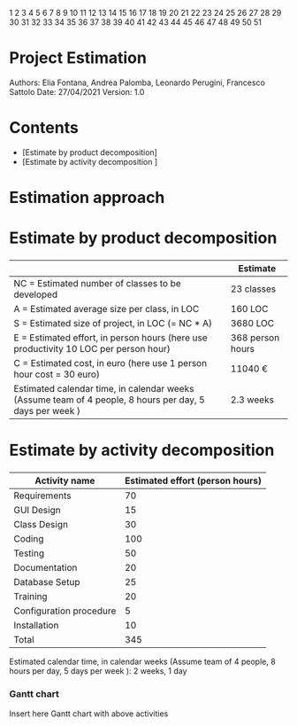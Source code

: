 1
2
3
4
5
6
7
8
9
10
11
12
13
14
15
16
17
18
19
20
21
22
23
24
25
26
27
28
29
30
31
32
33
34
35
36
37
38
39
40
41
42
43
44
45
46
47
48
49
50
51
# Project Estimation  
Authors: Elia Fontana, Andrea Palomba, Leonardo Perugini, Francesco Sattolo
Date: 27/04/2021
Version: 1.0
# Contents
- [Estimate by product decomposition]
- [Estimate by activity decomposition ]
# Estimation approach
# Estimate by product decomposition
### 
|                                                                                                         | Estimate         |
| ------------------------------------------------------------------------------------------------------- | ---------------- |
| NC =  Estimated number of classes to be developed                                                       | 23 classes       |
| A = Estimated average size per class, in LOC                                                            | 160 LOC          |
| S = Estimated size of project, in LOC (= NC * A)                                                        | 3680 LOC         |
| E = Estimated effort, in person hours (here use productivity 10 LOC per person hour)                    | 368 person hours |
| C = Estimated cost, in euro (here use 1 person hour cost = 30 euro)                                     | 11040 €          |
| Estimated calendar time, in calendar weeks (Assume team of 4 people, 8 hours per day, 5 days per week ) | 2.3 weeks        |
# Estimate by activity decomposition
### 
| Activity name           | Estimated effort (person hours) |
| ----------------------- | ------------------------------- |
| Requirements            | 70                              |
| GUI Design              | 15                              |
| Class Design            | 30                              |
| Coding                  | 100                             |
| Testing                 | 50                              |
| Documentation           | 20                              |
| Database Setup          | 25                              |
| Training                | 20                              |
| Configuration procedure | 5                               |
| Installation            | 10                              |
| Total                   | 345                             |

Estimated calendar time, in calendar weeks (Assume team of 4 people, 8 hours per day, 5 days per week ): 2 weeks, 1 day

### Gantt chart
Insert here Gantt chart with above activities
